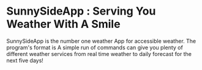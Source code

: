 # SunnySideApp : Serving You Weather With A Smile

SunnySideApp is the number one weather App for accessible weather. 
The program's format is
A simple run of commands can give you plenty of different weather services from real time weather to
daily forecast for the next five days!
